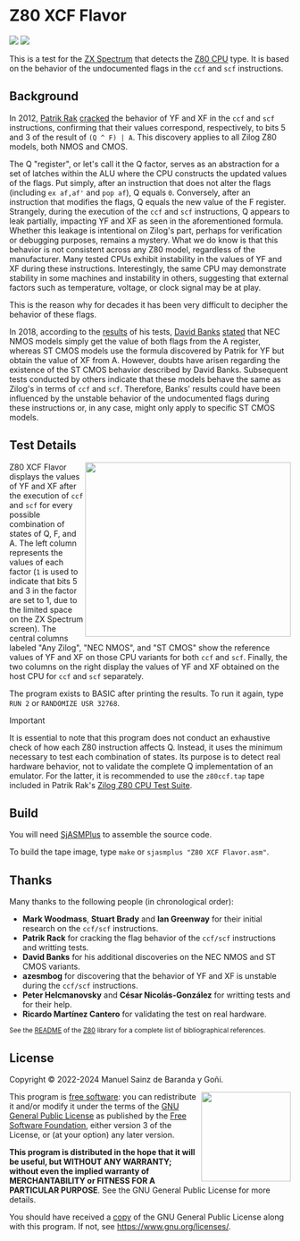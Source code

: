 # Z80 XCF Flavor

![](https://zxe.io/software/Z80_XCF_Flavor/assets/images/zx-spectrum-badge.svg)
[![](https://github.com/redcode/Z80_XCF_Flavor/actions/workflows/build.yml/badge.svg)](https://github.com/redcode/Z80_XCF_Flavor/actions/workflows/build.yml)

This is a test for the [ZX Spectrum](https://en.wikipedia.org/wiki/ZX_Spectrum) that detects the [Z80 CPU](https://en.wikipedia.org/wiki/Zilog_Z80) type. It is based on the behavior of the undocumented flags in the `ccf` and `scf` instructions.

## Background

In 2012, [Patrik Rak](https://https://github.com/raxoft) [cracked](https://worldofspectrum.org/forums/discussion/41704) the behavior of YF and XF in the `ccf` and `scf` instructions, confirming that their values correspond, respectively, to bits 5 and 3 of the result of <code>(Q&nbsp;^&nbsp;F)&nbsp;|&nbsp;A</code>. This discovery applies to all Zilog Z80 models, both NMOS and CMOS.

The Q "register", or let's call it the Q factor, serves as an abstraction for a set of latches within the ALU where the CPU constructs the updated values of the flags. Put simply, after an instruction that does not alter the flags (including <code>ex&nbsp;af,af'</code> and <code>pop&nbsp;af</code>), Q equals `0`. Conversely, after an instruction that modifies the flags, Q equals the new value of the F register. Strangely, during the execution of the `ccf` and `scf` instructions, Q appears to leak partially, impacting YF and XF as seen in the aforementioned formula. Whether this leakage is intentional on Zilog's part, perhaps for verification or debugging purposes, remains a mystery. What we do know is that this behavior is not consistent across any Z80 model, regardless of the manufacturer. Many tested CPUs exhibit instability in the values of YF and XF during these instructions. Interestingly, the same CPU may demonstrate stability in some machines and instability in others, suggesting that external factors such as temperature, voltage, or clock signal may be at play.

This is the reason why for decades it has been very difficult to decipher the behavior of these flags.

In 2018, according to the [results](https://stardot.org.uk/forums/viewtopic.php?p=211042#p211042) of his tests, [David Banks](https://github.com/hoglet67) [stated](https://github.com/hoglet67/Z80Decoder/wiki/Undocumented-Flags) that NEC NMOS models simply get the value of both flags from the A register, whereas ST CMOS models use the formula discovered by Patrik for YF but obtain the value of XF from A. However, doubts have arisen regarding the existence of the ST CMOS behavior described by David Banks. Subsequent tests conducted by others indicate that these models behave the same as Zilog's in terms of `ccf` and `scf`. Therefore, Banks' results could have been influenced by the unstable behavior of the undocumented flags during these instructions or, in any case, might only apply to specific ST CMOS models.

## Test Details

<img src="https://zxe.io/software/Z80_XCF_Flavor/assets/images/readme-screenshot-1.3.gif" width="368" height="312" align="right">

Z80 XCF Flavor displays the values of YF and XF after the execution of `ccf` and `scf` for every possible combination of states of Q, F, and A. The left column represents the values of each factor (`1` is used to indicate that bits 5 and 3 in the factor are set to 1, due to the limited space on the ZX Spectrum screen). The central columns labeled "Any Zilog", "NEC NMOS", and "ST CMOS" show the reference values of YF and XF on those CPU variants for both `ccf` and `scf`. Finally, the two columns on the right display the values of YF and XF obtained on the host CPU for `ccf` and `scf` separately.

The program exists to BASIC after printing the results. To run it again, type `RUN 2` or <code>RANDOMIZE&nbsp;USR&nbsp;32768</code>.

> [!IMPORTANT]
> It is essential to note that this program does not conduct an exhaustive check of how each Z80 instruction affects Q. Instead, it uses the minimum necessary to test each combination of states. Its purpose is to detect real hardware behavior, not to validate the complete Q implementation of an emulator. For the latter, it is recommended to use the `z80ccf.tap` tape included in Patrik Rak's [Zilog Z80 CPU Test Suite](https://github.com/raxoft/z80test).

## Build

You will need [SjASMPlus](https://github.com/z00m128/sjasmplus) to assemble the source code.

To build the tape image, type `make` or <code>sjasmplus&nbsp;"Z80&nbsp;XCF&nbsp;Flavor.asm"</code>.

## Thanks

Many thanks to the following people (in chronological order):

* **Mark Woodmass**, **Stuart Brady** and **Ian Greenway** for their initial research on the `ccf/scf` instructions.
* **Patrik Rack** for cracking the flag behavior of the `ccf/scf` instructions and writting tests.
* **David Banks** for his additional discoveries on the NEC NMOS and ST CMOS variants.
* **azesmbog** for discovering that the behavior of YF and XF is unstable during the `ccf/scf` instructions.
* **Peter Helcmanovsky** and **César Nicolás-González** for writting tests and for their help.
* **Ricardo Martínez Cantero** for validating the test on real hardware.

<sup>See the [README](https://github.com/redcode/Z80#thanks) of the [Z80](https://github.com/redcode/Z80) library for a complete list of bibliographical references.</sup>

## License

Copyright © 2022-2024 Manuel Sainz de Baranda y Goñi.  

<img src="https://zxe.io/software/Z80_XCF_Flavor/assets/images/gplv3.svg" width="160" align="right">

This program is [free software](https://www.gnu.org/philosophy/free-sw.html): you can redistribute it and/or modify it under the terms of the [GNU General Public License](https://www.gnu.org/licenses/gpl-3.0.en.html) as published by the [Free Software Foundation](https://www.fsf.org), either version 3 of the License, or (at your option) any later version.

**This program is distributed in the hope that it will be useful, but WITHOUT ANY WARRANTY; without even the implied warranty of MERCHANTABILITY or FITNESS FOR A PARTICULAR PURPOSE**. See the GNU General Public License for more details.

You should have received a [copy](COPYING) of the GNU General Public License along with this program. If not, see <https://www.gnu.org/licenses/>.
